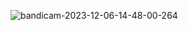 




![bandicam-2023-12-06-14-48-00-264](https://github.com/AxtForest/SimpleMechanics/assets/82883471/6e1d5d96-8087-4bb6-afda-537639dee246)
